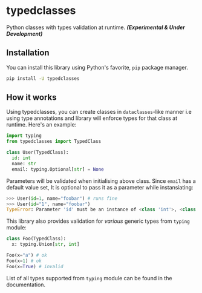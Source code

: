 # typedclasses
Python classes with types validation at runtime. ***(Experimental & Under Development)***

## Installation
You can install this library using Python's favorite, `pip` package manager.

```sh
pip install -U typedclasses
```

## How it works
Using typedclasses, you can create classes in `dataclasses`-like manner i.e using type annotations and library will enforce types for
that class at runtime. Here's an example:

```py
import typing
from typedclasses import TypedClass

class User(TypedClass):
  id: int
  name: str
  email: typing.Optional[str] = None
```

Parameters will be validated when initialising above class. Since `email` has a default value set, It is optional to pass
it as a parameter while instansiating:

```py
>>> User(id=1, name="foobar") # runs fine
>>> User(id="1", name="foobar")
TypeError: Parameter 'id' must be an instance of <class 'int'>, <class 'str'> is unsupported.
```

This library also provides validation for *various* generic types from `typing` module:

```py
class Foo(TypedClass):
  x: typing.Union[str, int]

Foo(x="a") # ok
Foo(x=1) # ok
Foo(x=True) # invalid
```

List of all types supported from `typing` module can be found in the documentation.
